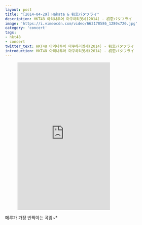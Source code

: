 ```yaml
---
layout: post
title: "[2014-04-29] Hakata & 初恋バタフライ"
description: HKT48 아리나투어 마쿠하리멧세(2014) - 初恋バタフライ
image: 'https://i.vimeocdn.com/video/663170586_1280x720.jpg'
category: 'concert'
tags:
- hkt48
- concert
twitter_text: HKT48 아리나투어 마쿠하리멧세(2014) - 初恋バタフライ
introduction: HKT48 아리나투어 마쿠하리멧세(2014) - 初恋バタフライ
---
```

<figure class="video_container">
<iframe src="https://player.vimeo.com/video/240019125" height="480" frameborder="0" webkitallowfullscreen mozallowfullscreen allowfullscreen></iframe>
</figure>

메루가 가장 반짝이는 곡임~*

